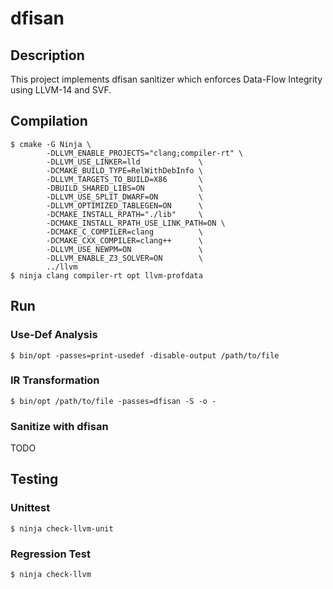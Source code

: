 # dfisan

## Description

This project implements dfisan sanitizer which enforces Data-Flow Integrity using LLVM-14 and SVF.

## Compilation

```
$ cmake -G Ninja \
        -DLLVM_ENABLE_PROJECTS="clang;compiler-rt" \
        -DLLVM_USE_LINKER=lld             \
        -DCMAKE_BUILD_TYPE=RelWithDebInfo \
        -DLLVM_TARGETS_TO_BUILD=X86       \
        -DBUILD_SHARED_LIBS=ON            \
        -DLLVM_USE_SPLIT_DWARF=ON         \
        -DLLVM_OPTIMIZED_TABLEGEN=ON      \
        -DCMAKE_INSTALL_RPATH="./lib"     \
        -DCMAKE_INSTALL_RPATH_USE_LINK_PATH=ON \
        -DCMAKE_C_COMPILER=clang          \
        -DCMAKE_CXX_COMPILER=clang++      \
        -DLLVM_USE_NEWPM=ON               \
        -DLLVM_ENABLE_Z3_SOLVER=ON        \
        ../llvm
$ ninja clang compiler-rt opt llvm-profdata
```

## Run

### Use-Def Analysis

```
$ bin/opt -passes=print-usedef -disable-output /path/to/file
```

### IR Transformation

```
$ bin/opt /path/to/file -passes=dfisan -S -o -
```

### Sanitize with dfisan

TODO

## Testing

### Unittest

```
$ ninja check-llvm-unit
```

### Regression Test

```
$ ninja check-llvm
```
